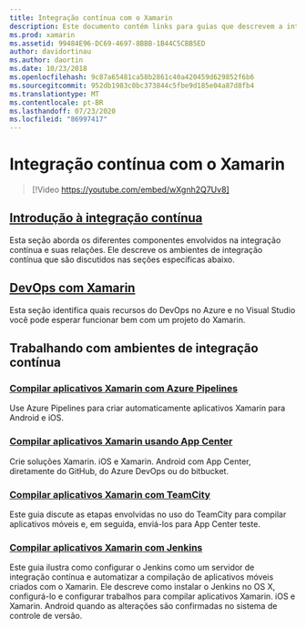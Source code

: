 ```yaml
---
title: Integração contínua com o Xamarin
description: Este documento contém links para guias que descrevem a integração contínua com o Xamarin. Conteúdo vinculado fornece uma visão geral da integração contínua e discute App Center Build, TeamCity e Jenkins.
ms.prod: xamarin
ms.assetid: 99484E96-DC69-4697-8BBB-1B44C5CBB5ED
author: davidortinau
ms.author: daortin
ms.date: 10/23/2018
ms.openlocfilehash: 9c87a65481ca58b2861c40a420459d629852f6b6
ms.sourcegitcommit: 952db1983c0bc373844c5fbe9d185e04a87d8fb4
ms.translationtype: MT
ms.contentlocale: pt-BR
ms.lasthandoff: 07/23/2020
ms.locfileid: "86997417"
---
```

# <a name="continuous-integration-with-xamarin"></a>Integração contínua com o Xamarin

> [!Video https://youtube.com/embed/wXgnh2Q7Uv8]

## <a name="introduction-to-continuous-integration"></a>[Introdução à integração contínua](~/tools/ci/intro-to-ci.md)

Esta seção aborda os diferentes componentes envolvidos na integração contínua e suas relações. Ele descreve os ambientes de integração contínua que são discutidos nas seções específicas abaixo.

## <a name="devops-with-xamarin"></a>[DevOps com Xamarin](~/tools/ci/devops.md)

Esta seção identifica quais recursos do DevOps no Azure e no Visual Studio você pode esperar funcionar bem com um projeto do Xamarin.

## <a name="working-with-continuous-integration-environments"></a>Trabalhando com ambientes de integração contínua

### <a name="build-xamarin-apps-with-azure-pipelines"></a>[Compilar aplicativos Xamarin com Azure Pipelines](https://docs.microsoft.com/azure/devops/pipelines/languages/xamarin/)

Use Azure Pipelines para criar automaticamente aplicativos Xamarin para Android e iOS.

### <a name="build-xamarin-apps-using-app-center"></a>[Compilar aplicativos Xamarin usando App Center](https://docs.microsoft.com/appcenter/build/xamarin/)

Crie soluções Xamarin. iOS e Xamarin. Android com App Center, diretamente do GitHub, do Azure DevOps ou do bitbucket.

### <a name="build-xamarin-apps-with-teamcity"></a>[Compilar aplicativos Xamarin com TeamCity](~/tools/ci/teamcity.md)

Este guia discute as etapas envolvidas no uso do TeamCity para compilar aplicativos móveis e, em seguida, enviá-los para App Center teste.

### <a name="build-xamarin-apps-with-jenkins"></a>[Compilar aplicativos Xamarin com Jenkins](~/tools/ci/jenkins-walkthrough.md)

Este guia ilustra como configurar o Jenkins como um servidor de integração contínua e automatizar a compilação de aplicativos móveis criados com o Xamarin. Ele descreve como instalar o Jenkins no OS X, configurá-lo e configurar trabalhos para compilar aplicativos Xamarin. iOS e Xamarin. Android quando as alterações são confirmadas no sistema de controle de versão.
